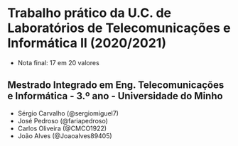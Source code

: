 # Trabalho prático da U.C. de Laboratórios de Telecomunicações e Informática II (2020/2021)

* Nota final: 17 em 20 valores

## Mestrado Integrado em Eng. Telecomunicações e Informática - 3.º ano - Universidade do Minho

- Sérgio Carvalho (@sergiomiguel7)
- José Pedroso (@fariapedroso)
- Carlos Oliveira (@CMCO1922)
- João Alves (@Joaoalves89405)

